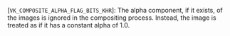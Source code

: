 [`VK_COMPOSITE_ALPHA_FLAG_BITS_KHR`]: The alpha component, if it
exists, of the images is ignored in the compositing process.
Instead, the image is treated as if it has a constant alpha of 1.0.